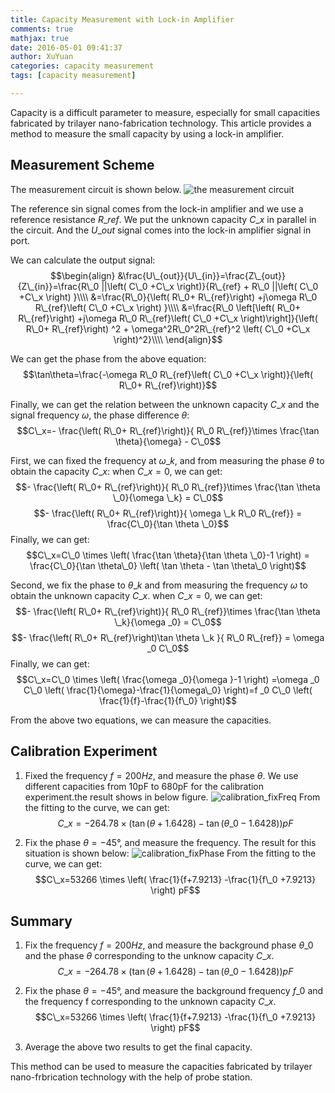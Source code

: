 ```yaml
---
title: Capacity Measurement with Lock-in Amplifier
comments: true
mathjax: true
date: 2016-05-01 09:41:37
author: XuYuan
categories: capacity measurement
tags: [capacity measurement]

---
```


Capacity is a difficult parameter to measure, especially for small capacities fabricated by trilayer nano-fabrication technology. This article provides a method to measure the small capacity by using a lock-in amplifier.
<!--more-->

## Measurement Scheme
The measurement circuit is shown below.
![the measurement circuit][1]

The reference sin signal comes from the lock-in amplifier and we use a reference resistance $R\_{ref}$. We put the unknown capacity $C\_x$ in parallel in the circuit. And the $U\_{out}$ signal comes into the lock-in amplifier signal in port.

We can calculate the output signal:
$$\begin{align}
&\frac{U\_{out}}{U\_{in}}=\frac{Z\_{out}}{Z\_{in}}=\frac{R\_0 ||\left( C\_0 +C\_x \right)}{R\_{ref} + R\_0 ||\left( C\_0 +C\_x \right) }\\\\
&=\frac{R\_0}{\left( R\_0+ R\_{ref}\right) +j\omega R\_0 R\_{ref}\left( C\_0 +C\_x \right) }\\\\
&=\frac{R\_0 \left[\left( R\_0+ R\_{ref}\right) +j\omega R\_0 R\_{ref}\left( C\_0 +C\_x \right)\right]}{\left( R\_0+ R\_{ref}\right) ^2 + \omega^2R\_0^2R\_{ref}^2 \left( C\_0 +C\_x \right)^2}\\\\
\end{align}$$

We can get the phase from the above equation:
$$\tan\theta=\frac{-\omega R\_0 R\_{ref}\left( C\_0 +C\_x \right)}{\left( R\_0+ R\_{ref}\right)}$$

Finally, we can get the relation between the unknown capacity $C\_x$ and the signal frequency $\omega$, the phase difference $\theta$:
$$C\_x=- \frac{\left( R\_0+ R\_{ref}\right)}{ R\_0 R\_{ref}}\times \frac{\tan \theta}{\omega} - C\_0$$

First, we can fixed the frequency at $\omega \_k$, and from measuring the phase $\theta$ to obtain the capacity $C\_x$:
when $C\_x=0$, we can get:
$$- \frac{\left( R\_0+ R\_{ref}\right)}{ R\_0 R\_{ref}}\times \frac{\tan \theta \_0}{\omega \_k} = C\_0$$
$$- \frac{\left( R\_0+ R\_{ref}\right)}{ \omega \_k R\_0 R\_{ref}} = \frac{C\_0}{\tan \theta \_0}$$
Finally, we can get:
$$C\_x=C\_0 \times \left( \frac{\tan \theta}{\tan \theta \_0}-1 \right) = \frac{C\_0}{\tan \theta\_0} \left( \tan \theta - \tan \theta\_0 \right)$$

Second, we fix the phase to $\theta \_k$ and from measuring the frequency $\omega$ to obtain the unknown capacity $C\_x$.
when $C\_x=0$, we can get:
$$- \frac{\left( R\_0+ R\_{ref}\right)}{ R\_0 R\_{ref}}\times \frac{\tan \theta \_k}{\omega _0} = C\_0$$
$$- \frac{\left( R\_0+ R\_{ref}\right)\tan \theta \_k }{ R\_0 R\_{ref}} = \omega _0 C\_0$$
Finally, we can get:
$$C\_x=C\_0 \times \left( \frac{\omega _0}{\omega }-1 \right) =\omega _0 C\_0 \left( \frac{1}{\omega}-\frac{1}{\omega\_0} \right)=f _0 C\_0 \left( \frac{1}{f}-\frac{1}{f\_0} \right)$$

From the above two equations, we can measure the capacities.
## Calibration Experiment
1. Fixed the frequency $f=200Hz$, and measure the phase $\theta$.
We use different capacities from 10pF to 680pF for the calibration experiment.the result shows in below figure.
![calibration_fixFreq][2]
From the fitting to the curve, we can get:
$$C\_x=-264.78 \times \left( \tan(\theta+1.6428) - \tan(\theta \_0 -1.6428) \right) pF$$

2. Fix the phase $\theta=-45°$, and measure the frequency.
The result for this situation is shown below:
![calibration_fixPhase][3]
From the fitting to the curve, we can get:
$$C\_x=53266 \times \left( \frac{1}{f+7.9213} -\frac{1}{f\_0 +7.9213} \right) pF$$


## Summary
1. Fix the frequency $f=200Hz$, and measure the background phase $\theta\_0$ and the phase $\theta$ corresponding to the unknow capacity $C\_x$.
 $$C\_x=-264.78 \times \left( \tan(\theta+1.6428) - \tan(\theta \_0 -1.6428) \right) pF$$

2. Fix the phase $\theta=-45°$, and measure the background frequency $f\_0$ and the frequency f corresponding to the unknown capacity $C\_x$.
$$C\_x=53266 \times \left( \frac{1}{f+7.9213} -\frac{1}{f\_0 +7.9213} \right) pF$$

3. Average the above two results to get the final capacity.

This method can be used to measure the capacities fabricated by trilayer nano-frbrication technology with the help of probe station.




  [1]: http://7xroek.com1.z0.glb.clouddn.com/capacity_measurement_circuit.png
  [2]: http://7xroek.com1.z0.glb.clouddn.com/calibration_fixFreq.png
  [3]: http://7xroek.com1.z0.glb.clouddn.com/calibration_fixPhase.png